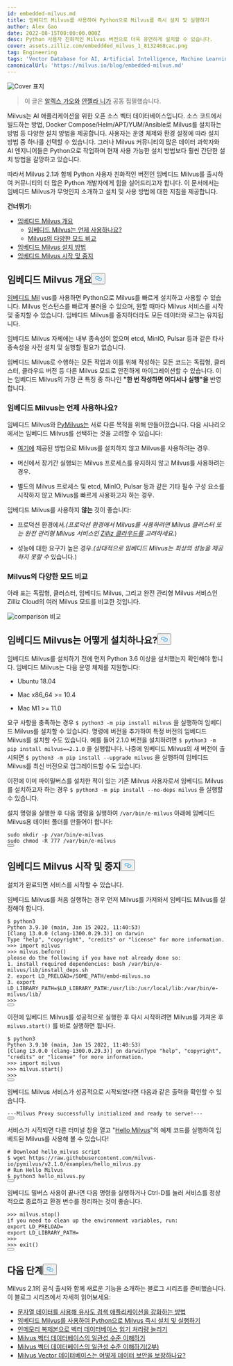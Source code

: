 ```yaml
---
id: embedded-milvus.md
title: 임베디드 Milvus를 사용하여 Python으로 Milvus를 즉시 설치 및 실행하기
author: Alex Gao
date: 2022-08-15T00:00:00.000Z
desc: Python 사용자 친화적인 Milvus 버전으로 더욱 유연하게 설치할 수 있습니다.
cover: assets.zilliz.com/embeddded_milvus_1_8132468cac.png
tag: Engineering
tags: 'Vector Database for AI, Artificial Intelligence, Machine Learning'
canonicalUrl: 'https://milvus.io/blog/embedded-milvus.md'
---
```

<p>
  
   <span class="img-wrapper"> <img translate="no" src="https://assets.zilliz.com/embeddded_milvus_1_8132468cac.png" alt="Cover" class="doc-image" id="cover" />
   </span> <span class="img-wrapper"> <span>표지</span> </span></p>
<blockquote>
<p>이 글은 <a href="https://github.com/soothing-rain/">알렉스 가오와</a> <a href="https://www.linkedin.com/in/yiyun-n-2aa713163/">안젤라 니가</a> 공동 집필했습니다.</p>
</blockquote>
<p>Milvus는 AI 애플리케이션을 위한 오픈 소스 벡터 데이터베이스입니다. 소스 코드에서 빌드하는 방법, Docker Compose/Helm/APT/YUM/Ansible로 Milvus를 설치하는 방법 등 다양한 설치 방법을 제공합니다. 사용자는 운영 체제와 환경 설정에 따라 설치 방법 중 하나를 선택할 수 있습니다. 그러나 Milvus 커뮤니티의 많은 데이터 과학자와 AI 엔지니어들은 Python으로 작업하며 현재 사용 가능한 설치 방법보다 훨씬 간단한 설치 방법을 갈망하고 있습니다.</p>
<p>따라서 Milvus 2.1과 함께 Python 사용자 친화적인 버전인 임베디드 Milvus를 출시하여 커뮤니티의 더 많은 Python 개발자에게 힘을 실어드리고자 합니다. 이 문서에서는 임베디드 Milvus가 무엇인지 소개하고 설치 및 사용 방법에 대한 지침을 제공합니다.</p>
<p><strong>건너뛰기:</strong></p>
<ul>
<li><a href="#An-overview-of-embedded-Milvus">임베디드 Milvus 개요</a><ul>
<li><a href="#When-to-use-embedded-Milvus">임베디드 Milvus는 언제 사용하나요?</a></li>
<li><a href="#A-comparison-of-different-modes-of-Milvus">Milvus의 다양한 모드 비교</a></li>
</ul></li>
<li><a href="#How-to-install-embedded-Milvus">임베디드 Milvus 설치 방법</a></li>
<li><a href="#Start-and-stop-embedded-Milvus">임베디드 Milvus 시작 및 중지</a></li>
</ul>
<h2 id="An-overview-of-embedded-Milvus" class="common-anchor-header">임베디드 Milvus 개요<button data-href="#An-overview-of-embedded-Milvus" class="anchor-icon" translate="no">
      <svg translate="no"
        aria-hidden="true"
        focusable="false"
        height="20"
        version="1.1"
        viewBox="0 0 16 16"
        width="16"
      >
        <path
          fill="#0092E4"
          fill-rule="evenodd"
          d="M4 9h1v1H4c-1.5 0-3-1.69-3-3.5S2.55 3 4 3h4c1.45 0 3 1.69 3 3.5 0 1.41-.91 2.72-2 3.25V8.59c.58-.45 1-1.27 1-2.09C10 5.22 8.98 4 8 4H4c-.98 0-2 1.22-2 2.5S3 9 4 9zm9-3h-1v1h1c1 0 2 1.22 2 2.5S13.98 12 13 12H9c-.98 0-2-1.22-2-2.5 0-.83.42-1.64 1-2.09V6.25c-1.09.53-2 1.84-2 3.25C6 11.31 7.55 13 9 13h4c1.45 0 3-1.69 3-3.5S14.5 6 13 6z"
        ></path>
      </svg>
    </button></h2><p><a href="https://github.com/milvus-io/embd-milvus">임베디드 Mil</a> vus를 사용하면 Python으로 Milvus를 빠르게 설치하고 사용할 수 있습니다. Milvus 인스턴스를 빠르게 불러올 수 있으며, 원할 때마다 Milvus 서비스를 시작 및 중지할 수 있습니다. 임베디드 Milvus를 중지하더라도 모든 데이터와 로그는 유지됩니다.</p>
<p>임베디드 Milvus 자체에는 내부 종속성이 없으며 etcd, MinIO, Pulsar 등과 같은 타사 종속성을 사전 설치 및 실행할 필요가 없습니다.</p>
<p>임베디드 Milvus로 수행하는 모든 작업과 이를 위해 작성하는 모든 코드는 독립형, 클러스터, 클라우드 버전 등 다른 Milvus 모드로 안전하게 마이그레이션할 수 있습니다. 이는 임베디드 Milvus의 가장 큰 특징 중 하나인 <strong>"한 번 작성하면 어디서나 실행"을</strong> 반영합니다.</p>
<h3 id="When-to-use-embedded-Milvus" class="common-anchor-header">임베디드 Milvus는 언제 사용하나요?</h3><p>임베디드 Milvus와 <a href="https://milvus.io/docs/v2.1.x/install-pymilvus.md">PyMilvus는</a> 서로 다른 목적을 위해 만들어졌습니다. 다음 시나리오에서는 임베디드 Milvus를 선택하는 것을 고려할 수 있습니다:</p>
<ul>
<li><p><a href="https://milvus.io/docs/v2.1.x/install_standalone-docker.md">여기에</a> 제공된 방법으로 Milvus를 설치하지 않고 Milvus를 사용하려는 경우.</p></li>
<li><p>머신에서 장기간 실행되는 Milvus 프로세스를 유지하지 않고 Milvus를 사용하려는 경우.</p></li>
<li><p>별도의 Milvus 프로세스 및 etcd, MinIO, Pulsar 등과 같은 기타 필수 구성 요소를 시작하지 않고 Milvus를 빠르게 사용하고자 하는 경우.</p></li>
</ul>
<p>임베디드 Milvus를 사용하지 <strong>않는</strong> 것이 좋습니다:</p>
<ul>
<li><p>프로덕션 환경에서.<em>(프로덕션 환경에서 Milvus를 사용하려면 Milvus 클러스터 또는 완전 관리형 Milvus 서비스인 <a href="https://zilliz.com/cloud">Zilliz 클라우드를</a> 고려하세요</em>.)</p></li>
<li><p>성능에 대한 요구가 높은 경우.<em>(상대적으로 임베디드 Milvus는 최상의 성능을 제공하지 못할 수</em> 있습니다.)</p></li>
</ul>
<h3 id="A-comparison-of-different-modes-of-Milvus" class="common-anchor-header">Milvus의 다양한 모드 비교</h3><p>아래 표는 독립형, 클러스터, 임베디드 Milvus, 그리고 완전 관리형 Milvus 서비스인 Zilliz Cloud의 여러 Milvus 모드를 비교한 것입니다.</p>
<p>
  
   <span class="img-wrapper"> <img translate="no" src="https://assets.zilliz.com/comparison_ebcd7c5b07.jpeg" alt="comparison" class="doc-image" id="comparison" />
   </span> <span class="img-wrapper"> <span>비교</span> </span></p>
<h2 id="How-to-install-embedded-Milvus" class="common-anchor-header">임베디드 Milvus는 어떻게 설치하나요?<button data-href="#How-to-install-embedded-Milvus" class="anchor-icon" translate="no">
      <svg translate="no"
        aria-hidden="true"
        focusable="false"
        height="20"
        version="1.1"
        viewBox="0 0 16 16"
        width="16"
      >
        <path
          fill="#0092E4"
          fill-rule="evenodd"
          d="M4 9h1v1H4c-1.5 0-3-1.69-3-3.5S2.55 3 4 3h4c1.45 0 3 1.69 3 3.5 0 1.41-.91 2.72-2 3.25V8.59c.58-.45 1-1.27 1-2.09C10 5.22 8.98 4 8 4H4c-.98 0-2 1.22-2 2.5S3 9 4 9zm9-3h-1v1h1c1 0 2 1.22 2 2.5S13.98 12 13 12H9c-.98 0-2-1.22-2-2.5 0-.83.42-1.64 1-2.09V6.25c-1.09.53-2 1.84-2 3.25C6 11.31 7.55 13 9 13h4c1.45 0 3-1.69 3-3.5S14.5 6 13 6z"
        ></path>
      </svg>
    </button></h2><p>임베디드 Milvus를 설치하기 전에 먼저 Python 3.6 이상을 설치했는지 확인해야 합니다. 임베디드 Milvus는 다음 운영 체제를 지원합니다:</p>
<ul>
<li><p>Ubuntu 18.04</p></li>
<li><p>Mac x86_64 &gt;= 10.4</p></li>
<li><p>Mac M1 &gt;= 11.0</p></li>
</ul>
<p>요구 사항을 충족하는 경우 <code translate="no">$ python3 -m pip install milvus</code> 을 실행하여 임베디드 Milvus를 설치할 수 있습니다. 명령에 버전을 추가하여 특정 버전의 임베디드 Milvus를 설치할 수도 있습니다. 예를 들어 2.1.0 버전을 설치하려면 <code translate="no">$ python3 -m pip install milvus==2.1.0</code> 을 실행합니다. 나중에 임베디드 Milvus의 새 버전이 출시되면 <code translate="no">$ python3 -m pip install --upgrade milvus</code> 을 실행하여 임베디드 Milvus를 최신 버전으로 업그레이드할 수도 있습니다.</p>
<p>이전에 이미 파이밀버스를 설치한 적이 있는 기존 Milvus 사용자로서 임베디드 Milvus를 설치하고자 하는 경우 <code translate="no">$ python3 -m pip install --no-deps milvus</code> 을 실행할 수 있습니다.</p>
<p>설치 명령을 실행한 후 다음 명령을 실행하여 <code translate="no">/var/bin/e-milvus</code> 아래에 임베디드 Milvus용 데이터 폴더를 만들어야 합니다:</p>
<pre><code translate="no"><span class="hljs-built_in">sudo</span> <span class="hljs-built_in">mkdir</span> -p /var/bin/e-milvus
<span class="hljs-built_in">sudo</span> <span class="hljs-built_in">chmod</span> -R 777 /var/bin/e-milvus
<button class="copy-code-btn"></button></code></pre>
<h2 id="Start-and-stop-embedded-Milvus" class="common-anchor-header">임베디드 Milvus 시작 및 중지<button data-href="#Start-and-stop-embedded-Milvus" class="anchor-icon" translate="no">
      <svg translate="no"
        aria-hidden="true"
        focusable="false"
        height="20"
        version="1.1"
        viewBox="0 0 16 16"
        width="16"
      >
        <path
          fill="#0092E4"
          fill-rule="evenodd"
          d="M4 9h1v1H4c-1.5 0-3-1.69-3-3.5S2.55 3 4 3h4c1.45 0 3 1.69 3 3.5 0 1.41-.91 2.72-2 3.25V8.59c.58-.45 1-1.27 1-2.09C10 5.22 8.98 4 8 4H4c-.98 0-2 1.22-2 2.5S3 9 4 9zm9-3h-1v1h1c1 0 2 1.22 2 2.5S13.98 12 13 12H9c-.98 0-2-1.22-2-2.5 0-.83.42-1.64 1-2.09V6.25c-1.09.53-2 1.84-2 3.25C6 11.31 7.55 13 9 13h4c1.45 0 3-1.69 3-3.5S14.5 6 13 6z"
        ></path>
      </svg>
    </button></h2><p>설치가 완료되면 서비스를 시작할 수 있습니다.</p>
<p>임베디드 Milvus를 처음 실행하는 경우 먼저 Milvus를 가져와서 임베디드 Milvus를 설정해야 합니다.</p>
<pre><code translate="no">$ python3
Python 3.9.10 (main, Jan 15 2022, 11:40:53)
[Clang 13.0.0 (clang-1300.0.29.3)] on darwin
Type <span class="hljs-string">&quot;help&quot;</span>, <span class="hljs-string">&quot;copyright&quot;</span>, <span class="hljs-string">&quot;credits&quot;</span> or <span class="hljs-string">&quot;license&quot;</span> <span class="hljs-keyword">for</span> more information.
&gt;&gt;&gt; import milvus
&gt;&gt;&gt; milvus.before()
please <span class="hljs-keyword">do</span> the following <span class="hljs-keyword">if</span> you have not already <span class="hljs-keyword">done</span> so:
1. install required dependencies: bash /var/bin/e-milvus/lib/install_deps.sh
2. <span class="hljs-built_in">export</span> LD_PRELOAD=/SOME_PATH/embd-milvus.so
3. <span class="hljs-built_in">export</span> LD_LIBRARY_PATH=<span class="hljs-variable">$LD_LIBRARY_PATH</span>:/usr/lib:/usr/local/lib:/var/bin/e-milvus/lib/
&gt;&gt;&gt;
<button class="copy-code-btn"></button></code></pre>
<p>이전에 임베디드 Milvus를 성공적으로 실행한 후 다시 시작하려면 Milvus를 가져온 후 <code translate="no">milvus.start()</code> 를 바로 실행하면 됩니다.</p>
<pre><code translate="no">$ python3
Python <span class="hljs-number">3.9</span><span class="hljs-number">.10</span> (main, Jan <span class="hljs-number">15</span> <span class="hljs-number">2022</span>, <span class="hljs-number">11</span>:<span class="hljs-number">40</span>:<span class="hljs-number">53</span>)
[Clang <span class="hljs-number">13.0</span><span class="hljs-number">.0</span> (clang-<span class="hljs-number">1300.0</span><span class="hljs-number">.29</span><span class="hljs-number">.3</span>)] on darwinType <span class="hljs-string">&quot;help&quot;</span>, <span class="hljs-string">&quot;copyright&quot;</span>, <span class="hljs-string">&quot;credits&quot;</span> <span class="hljs-keyword">or</span> <span class="hljs-string">&quot;license&quot;</span> <span class="hljs-keyword">for</span> more information.
<span class="hljs-meta">&gt;&gt;&gt; </span><span class="hljs-keyword">import</span> milvus
<span class="hljs-meta">&gt;&gt;&gt; </span>milvus.start()
&gt;&gt;&gt;
<button class="copy-code-btn"></button></code></pre>
<p>임베디드 Milvus 서비스가 성공적으로 시작되었다면 다음과 같은 출력을 확인할 수 있습니다.</p>
<pre><code translate="no">---<span class="hljs-title class_">Milvus</span> <span class="hljs-title class_">Proxy</span> successfully initialized and ready to serve!---
<button class="copy-code-btn"></button></code></pre>
<p>서비스가 시작되면 다른 터미널 창을 열고 &quot;<a href="https://github.com/milvus-io/embd-milvus/blob/main/milvus/examples/hello_milvus.py">Hello Milvus</a>&quot;의 예제 코드를 실행하여 임베드된 Milvus를 사용해 볼 수 있습니다!</p>
<pre><code translate="no"><span class="hljs-comment"># Download hello_milvus script</span>
$ wget https://raw.githubusercontent.com/milvus-io/pymilvus/v2.1.0/examples/hello_milvus.py
<span class="hljs-comment"># Run Hello Milvus </span>
$ python3 hello_milvus.py
<button class="copy-code-btn"></button></code></pre>
<p>임베디드 밀버스 사용이 끝나면 다음 명령을 실행하거나 Ctrl-D를 눌러 서비스를 정상적으로 종료하고 환경 변수를 정리하는 것이 좋습니다.</p>
<pre><code translate="no">&gt;&gt;&gt; milvus.stop()
<span class="hljs-keyword">if</span> you need to clean up the environment variables, run:
<span class="hljs-built_in">export</span> LD_PRELOAD=
<span class="hljs-built_in">export</span> LD_LIBRARY_PATH=
&gt;&gt;&gt;
&gt;&gt;&gt; <span class="hljs-built_in">exit</span>()
<button class="copy-code-btn"></button></code></pre>
<h2 id="Whats-next" class="common-anchor-header">다음 단계<button data-href="#Whats-next" class="anchor-icon" translate="no">
      <svg translate="no"
        aria-hidden="true"
        focusable="false"
        height="20"
        version="1.1"
        viewBox="0 0 16 16"
        width="16"
      >
        <path
          fill="#0092E4"
          fill-rule="evenodd"
          d="M4 9h1v1H4c-1.5 0-3-1.69-3-3.5S2.55 3 4 3h4c1.45 0 3 1.69 3 3.5 0 1.41-.91 2.72-2 3.25V8.59c.58-.45 1-1.27 1-2.09C10 5.22 8.98 4 8 4H4c-.98 0-2 1.22-2 2.5S3 9 4 9zm9-3h-1v1h1c1 0 2 1.22 2 2.5S13.98 12 13 12H9c-.98 0-2-1.22-2-2.5 0-.83.42-1.64 1-2.09V6.25c-1.09.53-2 1.84-2 3.25C6 11.31 7.55 13 9 13h4c1.45 0 3-1.69 3-3.5S14.5 6 13 6z"
        ></path>
      </svg>
    </button></h2><p>Milvus 2.1의 공식 출시와 함께 새로운 기능을 소개하는 블로그 시리즈를 준비했습니다. 이 블로그 시리즈에서 자세히 읽어보세요:</p>
<ul>
<li><a href="https://milvus.io/blog/2022-08-08-How-to-use-string-data-to-empower-your-similarity-search-applications.md">문자열 데이터를 사용해 유사도 검색 애플리케이션을 강화하는 방법</a></li>
<li><a href="https://milvus.io/blog/embedded-milvus.md">임베디드 Milvus를 사용하여 Python으로 Milvus 즉시 설치 및 실행하기</a></li>
<li><a href="https://milvus.io/blog/in-memory-replicas.md">인메모리 복제본으로 벡터 데이터베이스 읽기 처리량 늘리기</a></li>
<li><a href="https://milvus.io/blog/understanding-consistency-levels-in-the-milvus-vector-database.md">Milvus 벡터 데이터베이스의 일관성 수준 이해하기</a></li>
<li><a href="https://milvus.io/blog/understanding-consistency-levels-in-the-milvus-vector-database-2.md">Milvus 벡터 데이터베이스의 일관성 수준 이해하기(2부)</a></li>
<li><a href="https://milvus.io/blog/data-security.md">Milvus Vector 데이터베이스는 어떻게 데이터 보안을 보장하나요?</a></li>
</ul>
